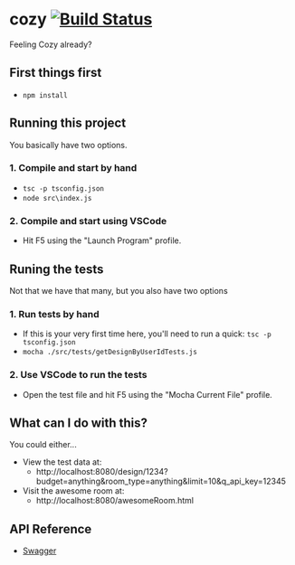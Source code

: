 # cozy [![Build Status](https://travis-ci.org/felipegtx/cozy.svg?branch=master)](https://travis-ci.org/felipegtx/cozy)
Feeling Cozy already?

## First things first
- `npm install`

## Running this project
You basically have two options.

### 1. Compile and start by hand
 - `tsc -p tsconfig.json`
 - `node src\index.js`

### 2. Compile and start using VSCode
 - Hit F5 using the "Launch Program" profile.

## Runing the tests
Not that we have that many, but you also have two options

### 1. Run tests by hand
 - If this is your very first time here, you'll need to run a quick: `tsc -p tsconfig.json`
 - `mocha ./src/tests/getDesignByUserIdTests.js`

### 2. Use VSCode to run the tests
 - Open the test file and hit F5 using the "Mocha Current File" profile.

## What can I do with this?
You could either...
 - View the test data at:
    - http://localhost:8080/design/1234?budget=anything&room_type=anything&limit=10&q_api_key=12345
 - Visit the awesome room at: 
    - http://localhost:8080/awesomeRoom.html

## API Reference
 - [Swagger](https://app.swaggerhub.com/apis/felipegtx9/procedural-design/0.0.2)
